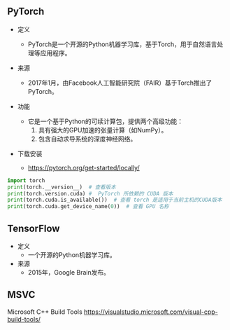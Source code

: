 ## PyTorch
- 定义
    - PyTorch是一个开源的Python机器学习库，基于Torch，用于自然语言处理等应用程序。

- 来源
    - 2017年1月，由Facebook人工智能研究院（FAIR）基于Torch推出了PyTorch。

- 功能
    - 它是一个基于Python的可续计算包，提供两个高级功能：
        1. 具有强大的GPU加速的张量计算（如NumPy）。
        2. 包含自动求导系统的深度神经网络。

- 下载安装 
    - https://pytorch.org/get-started/locally/


```py
import torch
print(torch.__version__)  # 查看版本
print(torch.version.cuda) #  PyTorch 所依赖的 CUDA 版本
print(torch.cuda.is_available())  # 查看 torch 是适用于当前主机的CUDA版本
print(torch.cuda.get_device_name(0))  # 查看 GPU 名称
```

## TensorFlow  
- 定义
    - 一个开源的Python机器学习库。
- 来源
    - 2015年，Google Brain发布。


## MSVC
Microsoft C++ Build Tools
https://visualstudio.microsoft.com/visual-cpp-build-tools/